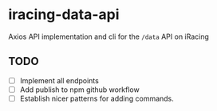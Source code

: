 # iracing-data-api

Axios API implementation and cli for the `/data` API on iRacing

## TODO

- [ ] Implement all endpoints
- [ ] Add publish to npm github workflow
- [ ] Establish nicer patterns for adding commands.